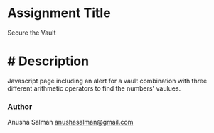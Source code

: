 # Assignment Title

Secure the Vault
# # Description 

Javascript page including an alert for a vault combination with three different arithmetic operators to find the numbers' vaulues. 

### Author
Anusha Salman
anushasalman@gmail.com